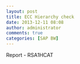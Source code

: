 ```yaml
---
layout: post
title: ECC Hierarchy check
date: 2013-12-11 08:08
author: administrator
comments: true
categories: [SAP BW]
---
```

Report - RSA1HCAT
